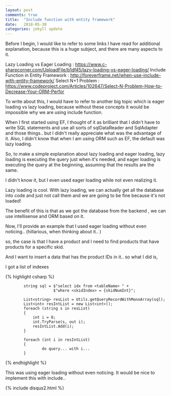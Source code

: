 ```yaml
---
layout: post
comments: true
title:  "Include function with entity framework"
date:   2018-05-30
categories: jekyll update
---
```


Before I begin, I would like to refer to some links I have read for additional explanation,
because this is a huge subject, and there are many aspects to it.

Lazy Loading vs Eager Loading : https://www.c-sharpcorner.com/UploadFile/b1df45/lazy-loading-vs-eager-loading/
Include Function in Entity Framework : http://foreverframe.net/when-use-include-with-entity-framework/
Select N+1 Problem : https://www.codeproject.com/Articles/102647/Select-N-Problem-How-to-Decrease-Your-ORM-Perfor

To write about this, I would have to refer to another big topic which is 
eager loading vs lazy loading, because without these concepts it would be impossible 
why we are using include function.

When I first started using EF, I thought of it as brilliant that I didn't have to 
write SQL statements and use all sorts of sqlDataReader and SqlAdapter and 
those things.. but I didn't  really appreciate what was the advantage of it.
Also, I didn't know that when I am using ORM such as EF, the default was lazy loading.

So, to make a simple explanation about lazy loading and eager loading, 
lazy loading is executing the query just when it's needed,
and eager loading is executing the query at the beginning, 
assuming that the results are the same. 

I didn't know it, but I even used eager loading
while not even realizing it.

Lazy loading is cool. 
With lazy loading, we can actually get 
all the database into code and just not call them
and we are going to be fine because it's not loaded!

The benefit of this is that as we got the database from the backend ,
we can use intellisense and ORM based on it.

Now, I'll provide an example that I used eager loading 
without even noticing.. (hillarious, when thinking about it.. )

so, the case is that I have a product
and I need to find products that have products for a specific skid.

And I want to insert a data that has the product IDs in it.. 
so what I did is, 

I got a list of indexes 


{% highlight csharp %}

            string sql = $"select idx from <tableName> " +
                         $"where <skidIndex> = {skidNumInt}";
						 
            List<string> resList = Utils.getQueryRecordWithMonoArray(sql);
            List<int> resIntList = new List<int>();
            foreach (string s in resList)
            {
                int i = 0;
                int.TryParse(s, out i);
                resIntList.Add(i);
            }
			
			foreach (int i in resIntList)
            {
					do query... with i... 
            }
			
{% endhighlight %}

This was using eager loading without even noticing.
It would be nice to implement this with include..



{% include disqus2.html %}